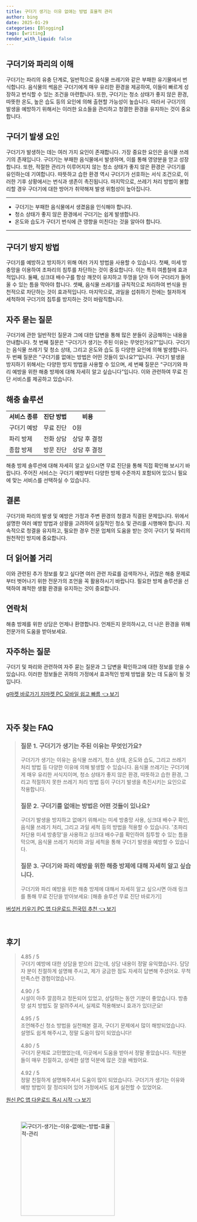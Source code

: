 ```yaml
---
title: 구더기 생기는 이유 없애는 방법 효율적 관리
author: bing
date: 2025-01-29
categories: [Blogging]
tags: [writing]
render_with_liquid: false
---
```



<h2 id='구더기와파리의이해'>구더기와 파리의 이해</h2>

<p>구더기는 파리의 유충 단계로, 일반적으로 음식물 쓰레기와 같은 부패한 유기물에서 번식합니다. 음식물의 썩음은 구더기에게 매우 유리한 환경을 제공하여, 이들이 빠르게 성장하고 번식할 수 있는 조건을 마련합니다. 또한, 구더기는 청소 상태가 좋지 않은 환경, 따뜻한 온도, 높은 습도 등의 요인에 의해 출현할 가능성이 높습니다. 따라서 구더기의 발생을 예방하기 위해서는 이러한 요소들을 관리하고 청결한 환경을 유지하는 것이 중요합니다.</p>

<h2 id='구더기발생요인'>구더기 발생 요인</h2>

<p>구더기가 발생하는 데는 여러 가지 요인이 존재합니다. 가장 중요한 요인은 음식물 쓰레기의 존재입니다. 구더기는 부패한 음식물에서 발생하며, 이를 통해 영양분을 얻고 성장합니다. 또한, 적절한 관리가 이루어지지 않는 청소 상태가 좋지 않은 환경은 구더기를 유인하는데 기여합니다. 따뜻하고 습한 환경 역시 구더기가 선호하는 서식 조건으로, 이러한 기후 상황에서는 번식과 생존이 촉진됩니다. 마지막으로, 쓰레기 처리 방법이 불합리할 경우 구더기에 대한 방어가 취약해져 발생 위험성이 높아집니다.</p>

<hr />

<ul>
    <li>구더기는 부패한 음식물에서 생겼음을 인식해야 합니다.</li>
    <li>청소 상태가 좋지 않은 환경에서 구더기는 쉽게 발생합니다.</li>
    <li>온도와 습도가 구더기 번식에 큰 영향을 미친다는 것을 알아야 합니다.</li>
</ul>

<hr />

<h2 id='구더기방지방법'>구더기 방지 방법</h2>

<p>구더기를 예방하고 방지하기 위해 여러 가지 방법을 사용할 수 있습니다. 첫째, 미세 방충망을 이용하여 초파리의 침투를 차단하는 것이 중요합니다. 이는 특히 여름철에 효과적입니다. 둘째, 싱크대 배수구를 항상 깨끗이 유지하고 뚜껑을 닫아 두어 구더리가 들어올 수 있는 틈을 막아야 합니다. 셋째, 음식물 쓰레기를 규칙적으로 처리하여 번식을 원천적으로 차단하는 것이 효과적입니다. 마지막으로, 과일을 섭취하기 전에는 철저하게 세척하여 구더기의 침투를 방지하는 것이 바람직합니다.</p>

<h2 id='자주묻는질문'>자주 묻는 질문</h2>

<p>구더기에 관한 일반적인 질문과 그에 대한 답변을 통해 많은 분들이 궁금해하는 내용을 안내합니다. 첫 번째 질문은 “구더기가 생기는 주된 이유는 무엇인가요?”입니다. 구더기는 음식물 쓰레기 및 청소 상태, 그리고 온도와 습도 등 다양한 요인에 의해 발생합니다. 두 번째 질문은 “구더기를 없애는 방법은 어떤 것들이 있나요?”입니다. 구더기 발생을 방지하기 위해서는 다양한 방지 방법을 사용할 수 있으며, 세 번째 질문은 “구더기와 파리 예방을 위한 해충 방제에 대해 자세히 알고 싶습니다”입니다. 이와 관련하여 무료 진단 서비스를 제공하고 있습니다.</p>

<h2 id='해충솔루션'>해충 솔루션</h2>

<table>
    <tr>
        <td style="text-align: center; height: 17px;"><b>서비스 종류</b></td>
        <td style="text-align: center; height: 17px;"><b>진단 방법</b></td>
        <td style="text-align: center; height: 17px;"><b>비용</b></td>
    </tr>
    <tr>
        <td>구더기 예방</td>
        <td>무료 진단</td>
        <td>0원</td>
    </tr>
    <tr>
        <td>파리 방제</td>
        <td>전화 상담</td>
        <td>상담 후 결정</td>
    </tr>
    <tr>
        <td>종합 방제</td>
        <td>방문 진단</td>
        <td>상담 후 결정</td>
    </tr>
</table>

<p>해충 방제 솔루션에 대해 자세히 알고 싶으시면 무료 진단을 통해 직접 확인해 보시기 바랍니다. 주어진 서비스는 구더기 예방부터 다양한 방제 수준까지 포함되어 있으니 필요에 맞는 서비스를 선택하실 수 있습니다.</p>

<h2 id='결론'>결론</h2>

<p>구더기와 파리의 발생 및 예방은 가정과 주변 환경의 청결과 직결된 문제입니다. 위에서 설명한 여러 예방 방법과 상황을 고려하여 실질적인 청소 및 관리를 시행해야 합니다. 지속적으로 청결을 유지하고, 필요한 경우 전문 업체의 도움을 받는 것이 구더기 및 파리의 원천적인 방지에 중요합니다.</p>

<h2 id='더읽어볼거리'>더 읽어볼 거리</h2>

<p>이와 관련된 추가 정보를 찾고 싶다면 여러 관련 자료를 검색하거나, 귀찮은 해충 문제로부터 벗어나기 위한 전문가의 조언을 꼭 활용하시기 바랍니다. 필요한 방제 솔루션을 선택하여 쾌적한 생활 환경을 유지하는 것이 중요합니다.</p>

<h2 id='연락처'>연락처</h2>

<p>해충 방제를 위한 상담은 언제나 환영합니다. 언제든지 문의하시고, 더 나은 환경을 위해 전문가의 도움을 받아보세요.</p>

<h2 id='자주하는질문'>자주하는 질문</h2>

<p>구더기 및 파리와 관련하여 자주 묻는 질문과 그 답변을 확인하고에 대한 정보를 얻을 수 있습니다. 이러한 정보들은 귀하의 가정에서 효과적인 방제 방법을 찾는 데 도움이 될 것입니다.</p>


<p><a class="click-button" title="g마켓 바로가기 지마켓 PC 모바일 쉽고 빠름" href="https://greenforu.github.io/posts/g%EB%A7%88%EC%BC%93-%EB%B0%94%EB%A1%9C%EA%B0%80%EA%B8%B0-%EC%A7%80%EB%A7%88%EC%BC%93-PC-%EB%AA%A8%EB%B0%94%EC%9D%BC-%EC%89%BD%EA%B3%A0-%EB%B9%A0%EB%A6%84/" rel="dofollow">g마켓 바로가기 지마켓 PC 모바일 쉽고 빠름 👈 보기</a></p><br>
<h2 id='자주_찾는_FAQ'>자주 찾는 FAQ</h2>
<div itemscope="" itemtype="https://schema.org/FAQPage"> 
<blockquote> 
<div itemscope="" itemprop="mainEntity" itemtype="https://schema.org/Question"> 
<h3 itemprop="name">질문 1. 구더기가 생기는 주된 이유는 무엇인가요?</h3> 
<div itemscope="" itemprop="acceptedAnswer" itemtype="https://schema.org/Answer"> 
<span itemprop="text"> 
<p>구더기가 생기는 이유는 음식물 쓰레기, 청소 상태, 온도와 습도, 그리고 쓰레기 처리 방법 등 다양한 이유에 의해 발생할 수 있습니다. 음식물 쓰레기는 구더기에게 매우 유리한 서식지이며, 청소 상태가 좋지 않은 환경, 따뜻하고 습한 환경, 그리고 적절하지 못한 쓰레기 처리 방법 등이 구더기 발생을 촉진시키는 요인으로 작용합니다.</p> 
</span> 
</div> 
</div> 

<div itemscope="" itemprop="mainEntity" itemtype="https://schema.org/Question"> 
<h3 itemprop="name">질문 2. 구더기를 없애는 방법은 어떤 것들이 있나요?</h3> 
<div itemscope="" itemprop="acceptedAnswer" itemtype="https://schema.org/Answer"> 
<span itemprop="text"> 
<p>구더기 발생을 방지하고 없애기 위해서는 미세 방충망 사용, 싱크대 배수구 확인, 음식물 쓰레기 처리, 그리고 과일 세척 등의 방법을 적용할 수 있습니다. '초파리 차단용 미세 방충망'을 사용하고 싱크대 배수구를 확인하여 침투할 수 있는 틈을 막으며, 음식물 쓰레기 처리와 과일 세척을 통해 구더기 발생을 예방할 수 있습니다.</p> 
</span> 
</div> 
</div> 

<div itemscope="" itemprop="mainEntity" itemtype="https://schema.org/Question"> 
<h3 itemprop="name">질문 3. 구더기와 파리 예방을 위한 해충 방제에 대해 자세히 알고 싶습니다.</h3> 
<div itemscope="" itemprop="acceptedAnswer" itemtype="https://schema.org/Answer"> 
<span itemprop="text"> 
<p>구더기와 파리 예방을 위한 해충 방제에 대해서 자세히 알고 싶으시면 아래 링크를 통해 무료 진단을 받아보세요: [해충 솔루션 무료 진단 바로가기]</p> 
</span> 
</div> 
</div> 
</blockquote> 
</div>
<p><a class="click-button" title="버섯커 키우기 PC 앱 다운로드 전국민 추천" href="https://greenforu.github.io/posts/%EB%B2%84%EC%84%AF%EC%BB%A4-%ED%82%A4%EC%9A%B0%EA%B8%B0-PC-%EC%95%B1-%EB%8B%A4%EC%9A%B4%EB%A1%9C%EB%93%9C-%EC%A0%84%EA%B5%AD%EB%AF%BC-%EC%B6%94%EC%B2%9C/" rel="dofollow">버섯커 키우기 PC 앱 다운로드 전국민 추천 👈 보기</a></p><br>
<h2 id='후기'>후기</h2>
<div itemscope itemtype="https://schema.org/Product">
  <blockquote>
  <div itemprop="review" itemscope itemtype="https://schema.org/Review">
      <div itemprop="reviewRating" itemscope itemtype="https://schema.org/Rating"> <span itemprop="ratingValue">4.85</span> / <span itemprop="bestRating">5</span> </div>
      <span itemprop="reviewBody">구더기 예방에 대한 상담을 받으러 갔는데, 상담 내용이 정말 유익했습니다. 담당자 분이 친절하게 설명해 주시고, 제가 궁금한 점도 자세히 답변해 주셨어요. 무척 만족스런 경험이었습니다.</span>
  </div>
  <br>
  <div itemprop="review" itemscope itemtype="https://schema.org/Review">
      <div itemprop="reviewRating" itemscope itemtype="https://schema.org/Rating"> <span itemprop="ratingValue">4.90</span> / <span itemprop="bestRating">5</span> </div>
      <span itemprop="reviewBody">시설이 아주 깔끔하고 정돈되어 있었고, 상담하는 동안 기분이 좋았습니다. 방충망 설치 방법도 잘 알려주셔서, 실제로 적용해보니 효과가 있더군요!</span>
  </div>
  <br>
  <div itemprop="review" itemscope itemtype="https://schema.org/Review">
      <div itemprop="reviewRating" itemscope itemtype="https://schema.org/Rating"> <span itemprop="ratingValue">4.95</span> / <span itemprop="bestRating">5</span> </div>
      <span itemprop="reviewBody">조언해주신 청소 방법을 실천해본 결과, 구더기 문제에서 많이 해방되었습니다. 설명도 쉽게 해주시고, 정말 도움이 많이 되었습니다!</span>
  </div>
  <br>
  <div itemprop="review" itemscope itemtype="https://schema.org/Review">
      <div itemprop="reviewRating" itemscope itemtype="https://schema.org/Rating"> <span itemprop="ratingValue">4.80</span> / <span itemprop="bestRating">5</span> </div>
      <span itemprop="reviewBody">구더기 문제로 고민했었는데, 이곳에서 도움을 받아서 정말 좋았습니다. 직원분들이 매우 친절하고, 상세한 설명 덕분에 많은 것을 배웠어요.</span>
  </div>
  <br>
  <div itemprop="review" itemscope itemtype="https://schema.org/Review">
      <div itemprop="reviewRating" itemscope itemtype="https://schema.org/Rating"> <span itemprop="ratingValue">4.92</span> / <span itemprop="bestRating">5</span> </div>
      <span itemprop="reviewBody">정말 친절하게 설명해주셔서 도움이 많이 되었습니다. 구더기가 생기는 이유와 예방 방법이 잘 정리되어 있어 가정에서도 쉽게 실천할 수 있었어요.</span>
  </div>
  </blockquote>
</div>
<p><a class="click-button" title="원신 PC 앱 다운로드 즉시 시작" href="https://greenforu.github.io/posts/%EC%9B%90%EC%8B%A0-PC-%EC%95%B1-%EB%8B%A4%EC%9A%B4%EB%A1%9C%EB%93%9C-%EC%A6%89%EC%8B%9C-%EC%8B%9C%EC%9E%91/" rel="dofollow">원신 PC 앱 다운로드 즉시 시작 👈 보기</a></p><br>
<figure class="image"><img src="https://greenforu.github.io/assets/img/thumbnail/구더기-생기는-이유-없애는-방법-효율적-관리.webp" alt="구더기-생기는-이유-없애는-방법-효율적-관리" width="256" height="256"></figure>